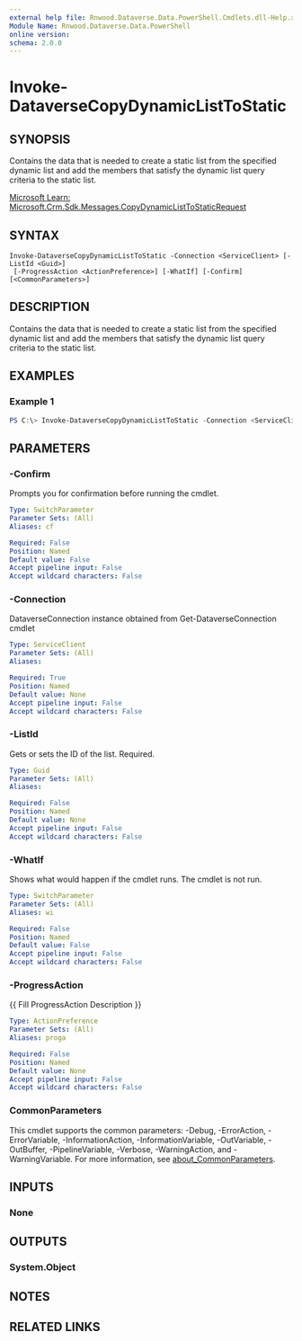 ```yaml
---
external help file: Rnwood.Dataverse.Data.PowerShell.Cmdlets.dll-Help.xml
Module Name: Rnwood.Dataverse.Data.PowerShell
online version:
schema: 2.0.0
---
```


# Invoke-DataverseCopyDynamicListToStatic

## SYNOPSIS
Contains the data that is needed to create a static list from the specified dynamic list and add the members that satisfy the dynamic list query criteria to the static list.

[Microsoft Learn: Microsoft.Crm.Sdk.Messages.CopyDynamicListToStaticRequest](https://learn.microsoft.com/dotnet/api/Microsoft.Crm.Sdk.Messages.CopyDynamicListToStaticRequest)

## SYNTAX

```
Invoke-DataverseCopyDynamicListToStatic -Connection <ServiceClient> [-ListId <Guid>]
 [-ProgressAction <ActionPreference>] [-WhatIf] [-Confirm] [<CommonParameters>]
```

## DESCRIPTION
Contains the data that is needed to create a static list from the specified dynamic list and add the members that satisfy the dynamic list query criteria to the static list.

## EXAMPLES

### Example 1
```powershell
PS C:\> Invoke-DataverseCopyDynamicListToStatic -Connection <ServiceClient> -ListId <Guid>
```

## PARAMETERS

### -Confirm
Prompts you for confirmation before running the cmdlet.

```yaml
Type: SwitchParameter
Parameter Sets: (All)
Aliases: cf

Required: False
Position: Named
Default value: False
Accept pipeline input: False
Accept wildcard characters: False
```

### -Connection
DataverseConnection instance obtained from Get-DataverseConnection cmdlet

```yaml
Type: ServiceClient
Parameter Sets: (All)
Aliases:

Required: True
Position: Named
Default value: None
Accept pipeline input: False
Accept wildcard characters: False
```

### -ListId
Gets or sets the ID of the list. Required.

```yaml
Type: Guid
Parameter Sets: (All)
Aliases:

Required: False
Position: Named
Default value: None
Accept pipeline input: False
Accept wildcard characters: False
```

### -WhatIf
Shows what would happen if the cmdlet runs. The cmdlet is not run.

```yaml
Type: SwitchParameter
Parameter Sets: (All)
Aliases: wi

Required: False
Position: Named
Default value: False
Accept pipeline input: False
Accept wildcard characters: False
```

### -ProgressAction
{{ Fill ProgressAction Description }}

```yaml
Type: ActionPreference
Parameter Sets: (All)
Aliases: proga

Required: False
Position: Named
Default value: None
Accept pipeline input: False
Accept wildcard characters: False
```

### CommonParameters
This cmdlet supports the common parameters: -Debug, -ErrorAction, -ErrorVariable, -InformationAction, -InformationVariable, -OutVariable, -OutBuffer, -PipelineVariable, -Verbose, -WarningAction, and -WarningVariable. For more information, see [about_CommonParameters](http://go.microsoft.com/fwlink/?LinkID=113216).

## INPUTS

### None
## OUTPUTS

### System.Object
## NOTES

## RELATED LINKS
